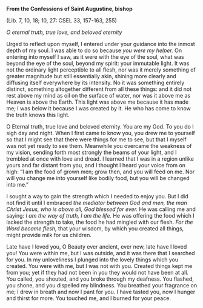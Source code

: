 

**From the Confessions of Saint Augustine, bishop**

(Lib. 7, 10, 18; 10, 27: CSEL 33, 157-163, 255)

_O eternal truth, true love, and beloved eternity_

Urged to reflect upon myself, I entered under your guidance into the inmost depth of my soul. I was able to do so because _you were my helper._ On entering into myself I saw, as it were with the eye of the soul, what was beyond the eye of the soul, beyond my spirit: your immutable light. It was not the ordinary light perceptible to all flesh, nor was it merely something of greater magnitude but still essentially akin, shining more clearly and diffusing itself everywhere by its intensity. No it was something entirely distinct, something altogether different from all these things: and it did not rest above my mind as oil on the surface of water, nor was it above me as Heaven is above the Earth. This light was above me because it has made me; I was below it because I was created by it. He who has come to know the truth knows this light.

O Eternal truth, true love and beloved eternity. You are my God. To you do I sigh day and night. When I first came to know you, you drew me to yourself so that I might see that there were things for me to see, but that I myself was not yet ready to see them. Meanwhile you overcame the weakness of my vision, sending forth most strongly the beams of your light, and I trembled at once with love and dread. I learned that I was in a region unlike yours and far distant from you, and I thought I heard your voice from on high: “I am the food of grown men; grow then, and you will feed on me. Nor will you change me into yourself like bodily food, but you will be changed into me.”

I sought a way to gain the strength which I needed to enjoy you. But I did not find it until I embraced _the mediator between God and men, the man Christ Jesus, who is above all, God blessed for ever._ He was calling me and saying: _I am the way of truth, I am the life._ He was offering the food which I lacked the strength to take, the food he had mingled with our flesh. _For the Word became flesh,_ that your wisdom, by which you created all things, might provide milk for us children.

Late have I loved you, O Beauty ever ancient, ever new, late have I loved you! You were within me, but I was outside, and it was there that I searched for you. In my unloveliness I plunged into the lovely things which you created. You were with me, but I was not with you. Created things kept me from you; yet if they had not been in you they would not have been at all. You called, you shouted, and you broke through my deafness. You flashed, you shone, and you dispelled my blindness. You breathed your fragrance on me; I drew in breath and now I pant for you. I have tasted you, now I hunger and thirst for more. You touched me, and I burned for your peace.

